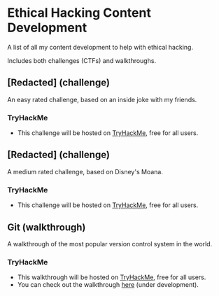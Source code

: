 # Ethical Hacking Content Development

A list of all my content development to help with ethical hacking.

Includes both challenges (CTFs) and walkthroughs.

## [Redacted] (challenge)

An easy rated challenge, based on an inside joke with my friends.

### TryHackMe
- This challenge will be hosted on [TryHackMe](https://tryhackme.com/), free for all users.
<!-- - You can check out the challenge [here](https://tryhackme.com/room/smaggrotto) (date unconfirmed). -->

## [Redacted] (challenge)

A medium rated challenge, based on Disney's Moana.

### TryHackMe
- This challenge will be hosted on [TryHackMe](https://tryhackme.com/), free for all users.
<!-- - You can check out the challenge [here](https://tryhackme.com/room/motunui)  (date unconfirmed). -->

## Git (walkthrough)

A walkthrough of the most popular version control system in the world.

### TryHackMe
- This walkthrough will be hosted on [TryHackMe](https://tryhackme.com/), free for all users.
- You can check out the walkthrough [here](https://tryhackme.com/room/git) (under development).
